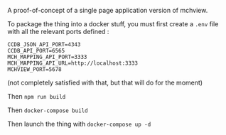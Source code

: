 A proof-of-concept of a single page application version of mchview.

To package the thing into a docker stuff, you must first create a `.env` file
with all the relevant ports defined :

```
CCDB_JSON_API_PORT=4343
CCDB_API_PORT=6565
MCH_MAPPING_API_PORT=3333
MCH_MAPPING_API_URL=http://localhost:3333
MCHVIEW_PORT=5678
```

(not completely satisfied with that, but that will do for the moment)

Then `npm run build`

Then `docker-compose build`

Then launch the thing with `docker-compose up -d`

